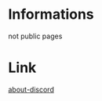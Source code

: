 # Informations
not public pages

# Link
[about-discord](https://taruporink.github.io/Informations/about-discord.html)
